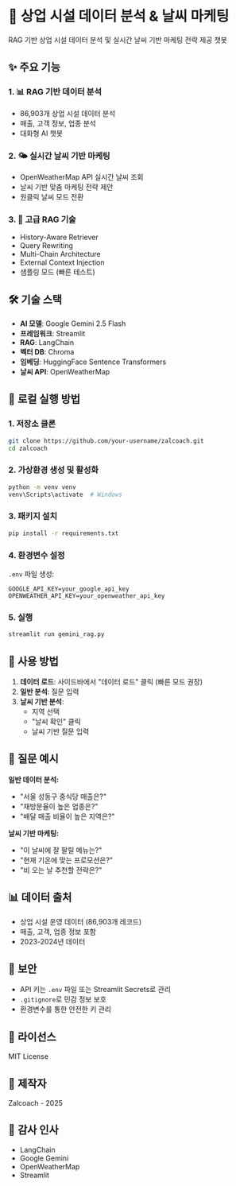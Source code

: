# 🏪 상업 시설 데이터 분석 & 날씨 마케팅

RAG 기반 상업 시설 데이터 분석 및 실시간 날씨 기반 마케팅 전략 제공 챗봇

## ✨ 주요 기능

### 1. 📊 RAG 기반 데이터 분석
- 86,903개 상업 시설 데이터 분석
- 매출, 고객 정보, 업종 분석
- 대화형 AI 챗봇

### 2. 🌤️ 실시간 날씨 기반 마케팅
- OpenWeatherMap API 실시간 날씨 조회
- 날씨 기반 맞춤 마케팅 전략 제안
- 원클릭 날씨 모드 전환

### 3. 🤖 고급 RAG 기술
- History-Aware Retriever
- Query Rewriting
- Multi-Chain Architecture
- External Context Injection
- 샘플링 모드 (빠른 테스트)

## 🛠️ 기술 스택

- **AI 모델**: Google Gemini 2.5 Flash
- **프레임워크**: Streamlit
- **RAG**: LangChain
- **벡터 DB**: Chroma
- **임베딩**: HuggingFace Sentence Transformers
- **날씨 API**: OpenWeatherMap

## 🚀 로컬 실행 방법

### 1. 저장소 클론
```bash
git clone https://github.com/your-username/zalcoach.git
cd zalcoach
```

### 2. 가상환경 생성 및 활성화
```bash
python -m venv venv
venv\Scripts\activate  # Windows
```

### 3. 패키지 설치
```bash
pip install -r requirements.txt
```

### 4. 환경변수 설정
`.env` 파일 생성:
```
GOOGLE_API_KEY=your_google_api_key
OPENWEATHER_API_KEY=your_openweather_api_key
```

### 5. 실행
```bash
streamlit run gemini_rag.py
```

## 📝 사용 방법

1. **데이터 로드**: 사이드바에서 "데이터 로드" 클릭 (빠른 모드 권장)
2. **일반 분석**: 질문 입력
3. **날씨 기반 분석**: 
   - 지역 선택
   - "날씨 확인" 클릭
   - 날씨 기반 질문 입력

## 🎯 질문 예시

**일반 데이터 분석:**
- "서울 성동구 중식당 매출은?"
- "재방문율이 높은 업종은?"
- "배달 매출 비율이 높은 지역은?"

**날씨 기반 마케팅:**
- "이 날씨에 잘 팔릴 메뉴는?"
- "현재 기온에 맞는 프로모션은?"
- "비 오는 날 추천할 전략은?"

## 📊 데이터 출처

- 상업 시설 운영 데이터 (86,903개 레코드)
- 매출, 고객, 업종 정보 포함
- 2023-2024년 데이터

## 🔐 보안

- API 키는 `.env` 파일 또는 Streamlit Secrets로 관리
- `.gitignore`로 민감 정보 보호
- 환경변수를 통한 안전한 키 관리

## 📄 라이선스

MIT License

## 👤 제작자

Zalcoach - 2025

## 🙏 감사 인사

- LangChain
- Google Gemini
- OpenWeatherMap
- Streamlit

